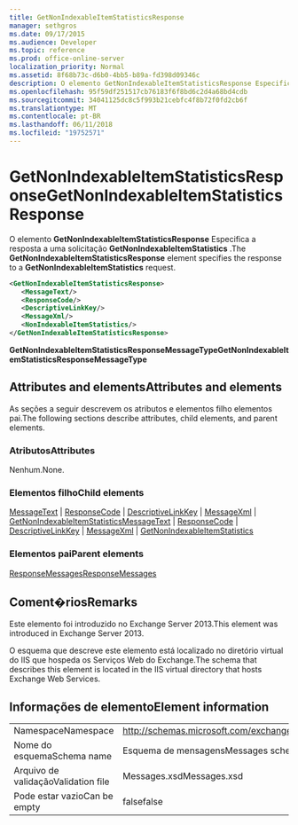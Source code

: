 ```yaml
---
title: GetNonIndexableItemStatisticsResponse
manager: sethgros
ms.date: 09/17/2015
ms.audience: Developer
ms.topic: reference
ms.prod: office-online-server
localization_priority: Normal
ms.assetid: 8f68b73c-d6b0-4bb5-b89a-fd398d09346c
description: O elemento GetNonIndexableItemStatisticsResponse Especifica a resposta a uma solicitação GetNonIndexableItemStatistics.
ms.openlocfilehash: 95f59df251517cb76183f6f8bd6c2d4a68bd4cdb
ms.sourcegitcommit: 34041125dc8c5f993b21cebfc4f8b72f0fd2cb6f
ms.translationtype: MT
ms.contentlocale: pt-BR
ms.lasthandoff: 06/11/2018
ms.locfileid: "19752571"
---
```

# <a name="getnonindexableitemstatisticsresponse"></a><span data-ttu-id="4d8ee-103">GetNonIndexableItemStatisticsResponse</span><span class="sxs-lookup"><span data-stu-id="4d8ee-103">GetNonIndexableItemStatisticsResponse</span></span>

<span data-ttu-id="4d8ee-104">O elemento **GetNonIndexableItemStatisticsResponse** Especifica a resposta a uma solicitação **GetNonIndexableItemStatistics** .</span><span class="sxs-lookup"><span data-stu-id="4d8ee-104">The **GetNonIndexableItemStatisticsResponse** element specifies the response to a **GetNonIndexableItemStatistics** request.</span></span> 
  
```XML
<GetNonIndexableItemStatisticsResponse>
   <MessageText/>
   <ResponseCode/>
   <DescriptiveLinkKey/>
   <MessageXml/>
   <NonIndexableItemStatistics/>
</GetNonIndexableItemStatisticsResponse>
```

 <span data-ttu-id="4d8ee-105">**GetNonIndexableItemStatisticsResponseMessageType**</span><span class="sxs-lookup"><span data-stu-id="4d8ee-105">**GetNonIndexableItemStatisticsResponseMessageType**</span></span>
## <a name="attributes-and-elements"></a><span data-ttu-id="4d8ee-106">Attributes and elements</span><span class="sxs-lookup"><span data-stu-id="4d8ee-106">Attributes and elements</span></span>

<span data-ttu-id="4d8ee-107">As seções a seguir descrevem os atributos e elementos filho elementos pai.</span><span class="sxs-lookup"><span data-stu-id="4d8ee-107">The following sections describe attributes, child elements, and parent elements.</span></span>
  
### <a name="attributes"></a><span data-ttu-id="4d8ee-108">Atributos</span><span class="sxs-lookup"><span data-stu-id="4d8ee-108">Attributes</span></span>

<span data-ttu-id="4d8ee-109">Nenhum.</span><span class="sxs-lookup"><span data-stu-id="4d8ee-109">None.</span></span>
  
### <a name="child-elements"></a><span data-ttu-id="4d8ee-110">Elementos filho</span><span class="sxs-lookup"><span data-stu-id="4d8ee-110">Child elements</span></span>

<span data-ttu-id="4d8ee-111">[MessageText](messagetext.md) | [ResponseCode](responsecode.md) | [DescriptiveLinkKey](descriptivelinkkey.md) | [MessageXml](messagexml.md) | [GetNonIndexableItemStatistics](getnonindexableitemstatistics.md)</span><span class="sxs-lookup"><span data-stu-id="4d8ee-111">[MessageText](messagetext.md) | [ResponseCode](responsecode.md) | [DescriptiveLinkKey](descriptivelinkkey.md) | [MessageXml](messagexml.md) | [GetNonIndexableItemStatistics](getnonindexableitemstatistics.md)</span></span>
  
### <a name="parent-elements"></a><span data-ttu-id="4d8ee-112">Elementos pai</span><span class="sxs-lookup"><span data-stu-id="4d8ee-112">Parent elements</span></span>

[<span data-ttu-id="4d8ee-113">ResponseMessages</span><span class="sxs-lookup"><span data-stu-id="4d8ee-113">ResponseMessages</span></span>](responsemessages.md)
  
## <a name="remarks"></a><span data-ttu-id="4d8ee-114">Coment�rios</span><span class="sxs-lookup"><span data-stu-id="4d8ee-114">Remarks</span></span>

<span data-ttu-id="4d8ee-115">Este elemento foi introduzido no Exchange Server 2013.</span><span class="sxs-lookup"><span data-stu-id="4d8ee-115">This element was introduced in Exchange Server 2013.</span></span>
  
<span data-ttu-id="4d8ee-116">O esquema que descreve este elemento está localizado no diretório virtual do IIS que hospeda os Serviços Web do Exchange.</span><span class="sxs-lookup"><span data-stu-id="4d8ee-116">The schema that describes this element is located in the IIS virtual directory that hosts Exchange Web Services.</span></span>
  
## <a name="element-information"></a><span data-ttu-id="4d8ee-117">Informações de elemento</span><span class="sxs-lookup"><span data-stu-id="4d8ee-117">Element information</span></span>

|||
|:-----|:-----|
|<span data-ttu-id="4d8ee-118">Namespace</span><span class="sxs-lookup"><span data-stu-id="4d8ee-118">Namespace</span></span>  <br/> |http://schemas.microsoft.com/exchange/services/2006/messages  <br/> |
|<span data-ttu-id="4d8ee-119">Nome do esquema</span><span class="sxs-lookup"><span data-stu-id="4d8ee-119">Schema name</span></span>  <br/> |<span data-ttu-id="4d8ee-120">Esquema de mensagens</span><span class="sxs-lookup"><span data-stu-id="4d8ee-120">Messages schema</span></span>  <br/> |
|<span data-ttu-id="4d8ee-121">Arquivo de validação</span><span class="sxs-lookup"><span data-stu-id="4d8ee-121">Validation file</span></span>  <br/> |<span data-ttu-id="4d8ee-122">Messages.xsd</span><span class="sxs-lookup"><span data-stu-id="4d8ee-122">Messages.xsd</span></span>  <br/> |
|<span data-ttu-id="4d8ee-123">Pode estar vazio</span><span class="sxs-lookup"><span data-stu-id="4d8ee-123">Can be empty</span></span>  <br/> |<span data-ttu-id="4d8ee-124">false</span><span class="sxs-lookup"><span data-stu-id="4d8ee-124">false</span></span>  <br/> |
   

